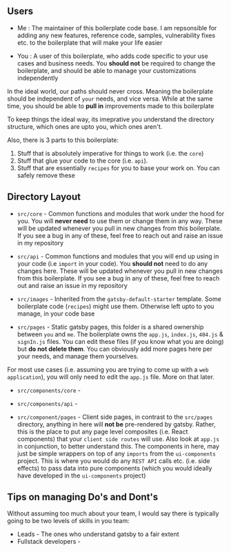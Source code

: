 ## Users

- Me : The maintainer of this boilerplate code base. I am repsonsible for adding any new features, reference code, samples, vulnerability fixes etc. to the boilerplate that will make your life easier

- You : A user of this boilerplate, who adds code specific to your use cases and business needs. You **should not** be required to change the boilerplate, and should be able to manage your customizations independently

In the ideal world, our paths should never cross. Meaning the boilerplate should be independent of `your` needs, and vice versa. While at the same time, you should be able to **pull in** improvements made to this boilerplate

To keep things the ideal way, its imeprative you understand the directory structure, which ones are upto you, which ones aren't.

Also, there is 3 parts to this boilerplate:

1. Stuff that is absolutely imperative for things to work (i.e. the `core`)
2. Stuff that glue your code to the core (i.e. `api`).
3. Stuff that are essentially `recipes` for you to base your work on. You can safely remove these

## Directory Layout

- `src/core` - Common functions and modules that work under the hood for you. You will **never need** to use them or change them in any way. These will be updated whenever you pull in new changes from this boilerplate. If you see a bug in any of these, feel free to reach out and raise an issue in my repository

- `src/api` - Common functions and modules that you will end up using in your code (i.e `import` in your code). You **should not** need to do any changes here. These will be updated whenever you pull in new changes from this boilerplate. If you see a bug in any of these, feel free to reach out and raise an issue in my repository

- `src/images` - Inherited from the `gatsby-default-starter` template. Some boilerplate code (`recipes`) might use them. Otherwise left upto to you manage, in your code base

- `src/pages` - Static gatsby pages, this folder is a shared ownership between `you` and `me`. The boilerplate owns the `app.js`, `index.js`, `404.js` & `signIn.js` files. You can edit these files (if you know what you are doing) but **do not delete them**. You can obviously add more pages here per your needs, and manage them yourselves.

For most use cases (i.e. assuming you are trying to come up with a `web application`), you will only need to edit the `app.js` file. More on that later.

- `src/components/core` - 

- `src/components/api` - 

- `src/component/pages` - Client side pages, in contrast to the `src/pages` directory, anything in here will **not be** pre-rendered by gatsby. Rather, this is the place to put any page level composites (i.e. React components) that your `client side routes` will use. Also look at `app.js` in conjunction, to better understand this.
The components in here, may just be simple wrappers on top of any `imports` from the `ui-components` project. This is where you would do any `REST API` calls etc. (i.e. side effects) to pass data into pure components (which you would ideally have developed in the `ui-components` project)

## Tips on managing Do's and Dont's

Without assuming too much about your team, I would say there is typically going to be two levels of skills in you team:

- Leads - The ones who understand gatsby to a fair extent 
- Fullstack developers - 